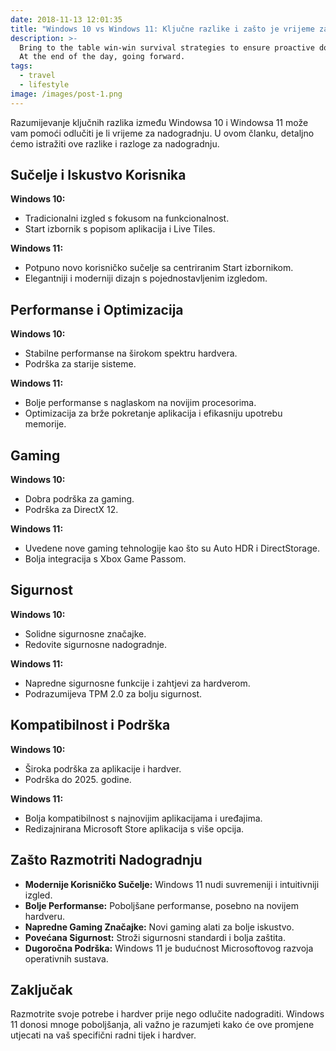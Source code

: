 ```yaml
---
date: 2018-11-13 12:01:35
title: "Windows 10 vs Windows 11: Ključne razlike i zašto je vrijeme za nadogradnju"
description: >-
  Bring to the table win-win survival strategies to ensure proactive domination.
  At the end of the day, going forward.
tags:
  - travel
  - lifestyle
image: /images/post-1.png
---
```


Razumijevanje ključnih razlika između Windowsa 10 i Windowsa 11 može vam pomoći odlučiti je li vrijeme za nadogradnju. U ovom članku, detaljno ćemo istražiti ove razlike i razloge za nadogradnju.

## Sučelje i Iskustvo Korisnika
**Windows 10:**
- Tradicionalni izgled s fokusom na funkcionalnost.
- Start izbornik s popisom aplikacija i Live Tiles.

**Windows 11:**
- Potpuno novo korisničko sučelje sa centriranim Start izbornikom.
- Elegantniji i moderniji dizajn s pojednostavljenim izgledom.

## Performanse i Optimizacija
**Windows 10:**
- Stabilne performanse na širokom spektru hardvera.
- Podrška za starije sisteme.

**Windows 11:**
- Bolje performanse s naglaskom na novijim procesorima.
- Optimizacija za brže pokretanje aplikacija i efikasniju upotrebu memorije.

## Gaming
**Windows 10:**
- Dobra podrška za gaming.
- Podrška za DirectX 12.

**Windows 11:**
- Uvedene nove gaming tehnologije kao što su Auto HDR i DirectStorage.
- Bolja integracija s Xbox Game Passom.

## Sigurnost
**Windows 10:**
- Solidne sigurnosne značajke.
- Redovite sigurnosne nadogradnje.

**Windows 11:**
- Napredne sigurnosne funkcije i zahtjevi za hardverom.
- Podrazumijeva TPM 2.0 za bolju sigurnost.

## Kompatibilnost i Podrška
**Windows 10:**
- Široka podrška za aplikacije i hardver.
- Podrška do 2025. godine.

**Windows 11:**
- Bolja kompatibilnost s najnovijim aplikacijama i uređajima.
- Redizajnirana Microsoft Store aplikacija s više opcija.

## Zašto Razmotriti Nadogradnju
- **Modernije Korisničko Sučelje:** Windows 11 nudi suvremeniji i intuitivniji izgled.
- **Bolje Performanse:** Poboljšane performanse, posebno na novijem hardveru.
- **Napredne Gaming Značajke:** Novi gaming alati za bolje iskustvo.
- **Povećana Sigurnost:** Stroži sigurnosni standardi i bolja zaštita.
- **Dugoročna Podrška:** Windows 11 je budućnost Microsoftovog razvoja operativnih sustava.

## Zaključak
Razmotrite svoje potrebe i hardver prije nego odlučite nadograditi. Windows 11 donosi mnoge poboljšanja, ali važno je razumjeti kako će ove promjene utjecati na vaš specifični radni tijek i hardver.